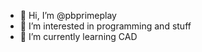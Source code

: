 - 👋 Hi, I’m @pbprimeplay
- 👀 I’m interested in programming and stuff
- 🌱 I’m currently learning CAD

<!---
pbprimeplay/pbprimeplay is a ✨ special ✨ repository because its `README.md` (this file) appears on your GitHub profile.
You can click the Preview link to take a look at your changes.
--->
